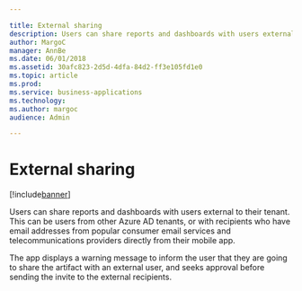 ```yaml
---

title: External sharing
description: Users can share reports and dashboards with users external to their tenant.
author: MargoC
manager: AnnBe
ms.date: 06/01/2018
ms.assetid: 30afc823-2d5d-4dfa-84d2-ff3e105fd1e0
ms.topic: article
ms.prod: 
ms.service: business-applications
ms.technology: 
ms.author: margoc
audience: Admin

---
```

#  External sharing




[!include[banner](../../../includes/banner.md)]

Users can share reports and dashboards with users external to their tenant. This
can be users from other Azure AD tenants, or with recipients who have email
addresses from popular consumer email services and telecommunications providers
directly from their mobile app.

The app displays a warning message to inform the user that they are going to
share the artifact with an external user, and seeks approval before sending the
invite to the external recipients.
